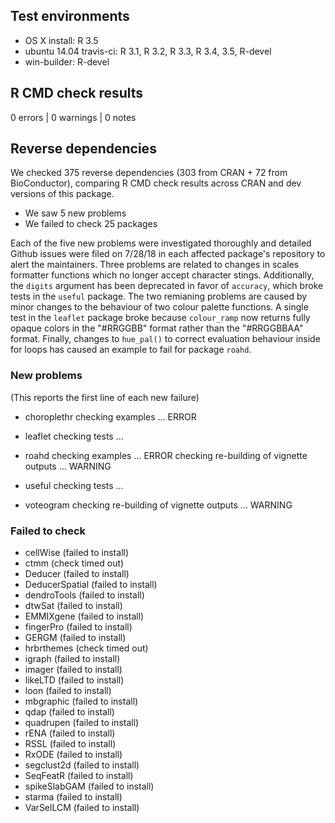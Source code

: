 ## Test environments
* OS X install: R 3.5
* ubuntu 14.04 travis-ci: R 3.1, R 3.2, R 3.3, R 3.4, 3.5, R-devel
* win-builder: R-devel

## R CMD check results
0 errors | 0 warnings | 0 notes

## Reverse dependencies

We checked 375 reverse dependencies (303 from CRAN + 72 from BioConductor),
comparing R CMD check results across CRAN and dev versions of this package.

 * We saw 5 new problems
 * We failed to check 25 packages

Each of the five new problems were investigated thoroughly and detailed Github 
issues were filed on 7/28/18 in each affected package's repository to alert
the maintainers. Three problems are related to changes in scales formatter
functions which no longer accept character stings. Additionally, the `digits`
argument has been deprecated in favor of `accuracy`, which broke 
tests in the `useful` package. The two remianing problems are caused by minor changes
to the behaviour of two colour palette functions. A single test in the `leaflet`
package broke because `colour_ramp` now returns fully opaque colors in the 
"#RRGGBB" format rather than the "#RRGGBBAA" format. Finally, changes to 
`hue_pal()` to correct evaluation behaviour inside for loops has caused an example
to fail for package `roahd`. 

### New problems
(This reports the first line of each new failure)

* choroplethr
  checking examples ... ERROR

* leaflet
  checking tests ...

* roahd
  checking examples ... ERROR
  checking re-building of vignette outputs ... WARNING

* useful
  checking tests ...

* voteogram
  checking re-building of vignette outputs ... WARNING

### Failed to check

* cellWise       (failed to install)
* ctmm           (check timed out)
* Deducer        (failed to install)
* DeducerSpatial (failed to install)
* dendroTools    (failed to install)
* dtwSat         (failed to install)
* EMMIXgene      (failed to install)
* fingerPro      (failed to install)
* GERGM          (failed to install)
* hrbrthemes     (check timed out)
* igraph         (failed to install)
* imager         (failed to install)
* likeLTD        (failed to install)
* loon           (failed to install)
* mbgraphic      (failed to install)
* qdap           (failed to install)
* quadrupen      (failed to install)
* rENA           (failed to install)
* RSSL           (failed to install)
* RxODE          (failed to install)
* segclust2d     (failed to install)
* SeqFeatR       (failed to install)
* spikeSlabGAM   (failed to install)
* starma         (failed to install)
* VarSelLCM      (failed to install)
